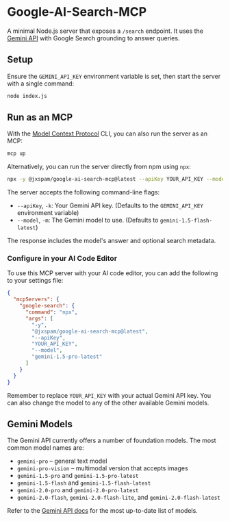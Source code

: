 # Google-AI-Search-MCP

A minimal Node.js server that exposes a `/search` endpoint. It uses the
[Gemini API](https://ai.google.dev) with Google Search grounding to answer
queries.

## Setup

Ensure the `GEMINI_API_KEY` environment variable is set, then start the
server with a single command:

```bash
node index.js
```

## Run as an MCP

With the [Model Context Protocol](https://github.com/model-context-protocol) CLI, you can also run the server as an MCP:

```bash
mcp up
```

Alternatively, you can run the server directly from npm using `npx`:

```bash
npx -y @jxspam/google-ai-search-mcp@latest --apiKey YOUR_API_KEY --model gemini-1.5-pro-latest
```

The server accepts the following command-line flags:

- `--apiKey`, `-k`: Your Gemini API key. (Defaults to the `GEMINI_API_KEY` environment variable)
- `--model`, `-m`: The Gemini model to use. (Defaults to `gemini-1.5-flash-latest`)

The response includes the model's answer and optional search metadata.

### Configure in your AI Code Editor

To use this MCP server with your AI code editor, you can add the following to your settings file:

```json
{
  "mcpServers": {
    "google-search": {
      "command": "npx",
      "args": [
        "-y",
        "@jxspam/google-ai-search-mcp@latest",
        "--apiKey",
        "YOUR_API_KEY",
        "--model",
        "gemini-1.5-pro-latest"
      ]
    }
  }
}
```

Remember to replace `YOUR_API_KEY` with your actual Gemini API key. You can also change the model to any of the other available Gemini models.

## Gemini Models

The Gemini API currently offers a number of foundation models. The most common model names are:

- `gemini-pro` – general text model
- `gemini-pro-vision` – multimodal version that accepts images
- `gemini-1.5-pro` and `gemini-1.5-pro-latest`
- `gemini-1.5-flash` and `gemini-1.5-flash-latest`
- `gemini-2.0-pro` and `gemini-2.0-pro-latest`
- `gemini-2.0-flash`, `gemini-2.0-flash-lite`, and `gemini-2.0-flash-latest`

Refer to the [Gemini API docs](https://ai.google.dev/gemini-api/docs/models) for the most up-to-date list of models.
